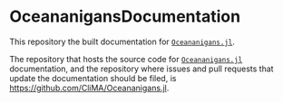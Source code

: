 # OceananigansDocumentation

This repository the built documentation for [`Oceananigans.jl`](https://github.com/CliMA/Oceananigans.jl).

The repository that hosts the source code for [`Oceananigans.jl`](https://github.com/CliMA/Oceananigans.jl) documentation, and the repository where issues and pull requests that update the documentation should be filed, is https://github.com/CliMA/Oceananigans.jl.
